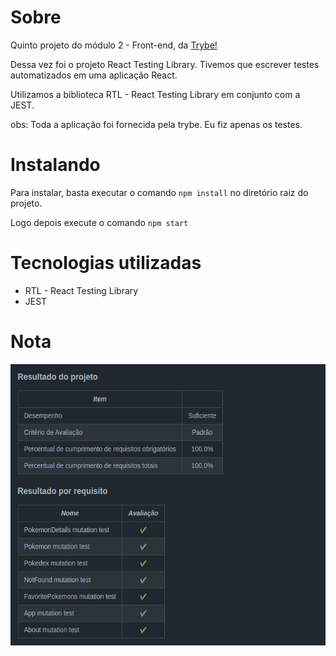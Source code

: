 <h1>Sobre</h1>
<p>Quinto projeto do módulo 2 - Front-end, da <a href="https://betrybe.com" target="_blank">Trybe!</a></p>
<p>Dessa vez foi o projeto React Testing Library. Tivemos que escrever testes automatizados em uma aplicação React.
<p>Utilizamos a biblioteca RTL - React Testing Library em conjunto com a JEST.</p>

<p>obs: Toda a aplicação foi fornecida pela trybe. Eu fiz apenas os testes.</p>

<h1>Instalando</h1>

<p>Para instalar, basta executar o comando <code>npm install</code> no diretório raiz do projeto.</p>
<p>Logo depois execute o comando <code>npm start</code></p>

<h1>Tecnologias utilizadas</h1>

<ul>
  <li>RTL - React Testing Library</li>
  <li>JEST</li>
</ul>

<h1>Nota</h1>
<img src="./RTL.png" alt="nota do projeto" width='800' height='450'>